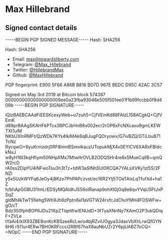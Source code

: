 # Max Hillebrand
## Signed contact details

-----BEGIN PGP SIGNED MESSAGE-----
Hash: SHA256

Hash: SHA256

* Email: [max@towardsliberty.com](mailto:max@towardsliberty.com)
* Telegram: [@Max_Hillebrand](https://t.me/Max_Hillebrand)
* Twitter: [@HillebrandMax](https://twitter.com/HillebrandMax)
* Github: [@MaxHillebrand](https://github.com/maxhillebrand)

PGP fingerprint: E900 5F66 A86B B816 BD7D 967E BEDC D95C 42AC 3C57

Signed on May 3rd 2019 at Bitcoin block 574387
00000000000000000009ee0a23fba93046e505f501ee01f1b99fccbb0f8d409b
-----BEGIN PGP SIGNATURE-----

iQIzBAEBCAAdFiEESKcexyWeb+u7zuh5+CjfVEmKd88FAlzL158ACgkQ+CjfVEmK
d89prBAAgSKAHFkPTcx3BPCJbHnB8x002ecr2rOP6xFcNXcaxu9gmLKEWTXt1ulM
NKbUXInRMFt/QzWDk7KYs4lkiMAk6qBJugFQOryowx/G7ivBZQ/GTiLbu871TcNz
RycqwO+8yuKrmzdrj0RF8ImnBSmxlkauzUTopukMjX4x0EYICV6XARxFBIdckNxJ
w8yH16I3kqHfiym50NHpXMx7MtwItrOVLB2ODQSHr4re6x5MueCqlIB+qmQW2rcD
rA0ss2DipYU4iNFwoTsu3h3tTz+tdW3aSINhSUI0KCQA7YALsXVKy1zl5S/2FNZl
ySx5UzkWYFq6JeOy4j8Kzo7PhPAPczvst/ec16R2Ylj5TOeTAlxLqTfufXd+ha1Z
h/bhApGGBU31ImLrEDSyMQAldhJS56oIRanap9nhXt0jGq8e6qvYVqU5FtJxPSqZ
gldMt4kTwT5fiehg5Wh9Jh6zPptn6xl1aVGTW24rxfcJdChoYMH4FOSWFw+gO/cT
Bdz350fphBGP6JDu21XpZTlqeWwIENUdD+3fTyaXNnNy7XAmO2P3ukQDiqF+ZVLe
tYaAi4/klX93ZBE8onKcKBSzeeRcLw/o4bjRZviUOgya3JdaxVbXhLrwQfGYN6H6
r511ur4ERw7BHOKRFccci2RBf67haX8auNbUZr2Y6pjUABZ7oCQ=
=NOpC
-----END PGP SIGNATURE-----
